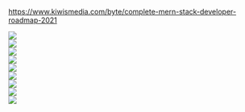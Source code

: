 https://www.kiwismedia.com/byte/complete-mern-stack-developer-roadmap-2021

<div class="row mb-4 insta-posts">
<div class="col-xl-4 col-md-4 col-sm-6 mb-4">
<div class="byte-card ">
<img class="lazy img-responsive" src="https://www.kiwismedia.com/storage/byte-contents/May2021/tkQMiHNsF0f9fhStqjS8.jpg" style="max-width:100%">
</div>
</div>
<div class="col-xl-4 col-md-4 col-sm-6 mb-4">
<div class="byte-card ">
<img class="lazy img-responsive" src="https://www.kiwismedia.com/storage/byte-contents/May2021/wTWikm1fVwY7KFhUCVdE.jpg" style="max-width:100%">
</div>
</div>
<div class="col-xl-4 col-md-4 col-sm-6 mb-4">
<div class="byte-card ">
<img class="lazy img-responsive" src="https://www.kiwismedia.com/storage/byte-contents/May2021/TkrxDCW8MyTFCSvfICiB.jpg" style="max-width:100%">
</div>
</div>
<div class="col-xl-4 col-md-4 col-sm-6 mb-4">
<div class="byte-card ">
<img class="lazy img-responsive" src="https://www.kiwismedia.com/storage/byte-contents/May2021/iO9ga4G8M9YDsi6AoJAE.jpg" style="max-width:100%">
</div>
</div>
<div class="col-xl-4 col-md-4 col-sm-6 mb-4">
<div class="byte-card ">
<img class="lazy img-responsive" src="https://www.kiwismedia.com/storage/byte-contents/May2021/8wADi1as72ATXKlRwQF5.jpg" style="max-width:100%">
</div>
</div>
<div class="col-xl-4 col-md-4 col-sm-6 mb-4">
<div class="byte-card ">
<img class="lazy img-responsive" src="https://www.kiwismedia.com/storage/byte-contents/May2021/zTtyhBcBS9HqPC4c47u5.jpg" style="max-width:100%">
</div>
</div>
<div class="col-xl-4 col-md-4 col-sm-6 mb-4">
<div class="byte-card ">
<img class="lazy img-responsive" src="https://www.kiwismedia.com/storage/byte-contents/May2021/BcZKNBunA8E3j3XcKORe.jpg" style="max-width:100%">
</div>
</div>
<div class="col-xl-4 col-md-4 col-sm-6 mb-4">
<div class="byte-card ">
<img class="lazy img-responsive" src="https://www.kiwismedia.com/storage/byte-contents/May2021/IfUqxN02o8XT4EG8ZWDX.jpg" style="max-width:100%">
</div>
</div>
<div class="col-xl-4 col-md-4 col-sm-6 mb-4">
<div class="byte-card ">
<img class="lazy img-responsive" src="https://www.kiwismedia.com/storage/byte-contents/May2021/a8nATkArkL9bgTz85xyZ.jpg" style="max-width:100%">
</div>
</div>
</div>
